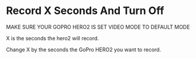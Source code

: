 Record X Seconds And Turn Off
================================

MAKE SURE YOUR GOPRO HERO2 IS SET VIDEO MODE TO DEFAULT MODE

X is the seconds the hero2 will record.

Change X by the seconds the GoPro HERO2 you want to record.
